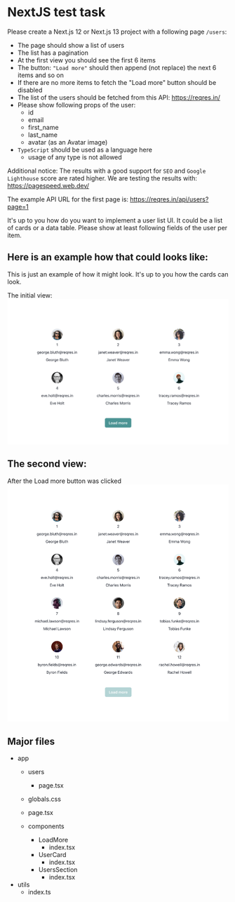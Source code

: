 # NextJS test task

Please create a Next.js 12 or Next.js 13 project with a following page `/users`:

- The page should show a list of users
- The list has a pagination
- At the first view you should see the first 6 items
- The button: `"Load more"` should then append (not replace) the next 6 items and so on
- If there are no more items to fetch the "Load more" button should be disabled
- The list of the users should be fetched from this API:  https://reqres.in/
- Please show following props of the user:
  - id
  - email
  - first_name
  - last_name
  - avatar (as an Avatar image)
- `TypeScript` should be used as a language here
  - usage of any type is not allowed

Additional notice: The results with a good support for `SEO` and `Google Lighthouse` score are rated higher. We are testing the results with: https://pagespeed.web.dev/

The example API URL for the first page is: https://reqres.in/api/users?page=1

It's up to you how do you want to implement a user list UI. It could be a list of cards or a data table. Please show at least following fields of the user per item.

## Here is an example how that could looks like:
This is just an example of how it might look. It's up to you how the cards can look.

The  initial view:
![Example Image](./screenshot-1.png)

## The second view:
After the Load more button was clicked
![Example Image](./screenshot-2.png)

## Major files
- app
  - users
    - page.tsx
  - globals.css
  - page.tsx

  - components
    - LoadMore
      - index.tsx
    - UserCard
      - index.tsx
    - UsersSection
      - index.tsx
- utils
  - index.ts